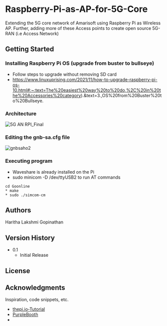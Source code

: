 # Raspberry-Pi-as-AP-for-5G-Core
    
Extending the 5G core network of Amarisoft using Raspberry Pi as Wireless AP. Further, adding more of these Access points to create open source 5G-RAN (i.e Access Network)

## Getting Started

### Installing Raspberry Pi OS (upgrade from buster to bullseye)

* Follow steps to upgrade without removing SD card
* https://www.linuxuprising.com/2021/11/how-to-upgrade-raspberry-pi-os-10.html#:~:text=The%20easiest%20way%20to%20do,%2C%20in%20the%20Accessories%20category).&text=3.,OS%20from%20Buster%20to%20Bullseye.

### Architecture

![5G AN RPI_Final](https://user-images.githubusercontent.com/74201141/211921175-234bb122-d931-4352-8e17-f2b60c6f1c08.png)


### Editing the gnb-sa.cfg file

![gnbsaho2](https://user-images.githubusercontent.com/74201141/211921497-c0119692-c5de-40e4-96f8-764b9eec6f97.png)


### Executing program

* Waveshare is already installed on the Pi
* sudo minicom -D /dev/ttyUSB2 to run AT commands

```
cd Goonline
* make
* sudo ./simcom-cm
```


## Authors

Haritha Lakshmi Gopinathan


## Version History

* 0.1
    * Initial Release

## License


## Acknowledgments

Inspiration, code snippets, etc.
* [thepi.io-Tutorial](https://thepi.io/how-to-use-your-raspberry-pi-as-a-wireless-access-point/)
* [PurpleBooth](https://gist.github.com/PurpleBooth/109311bb0361f32d87a2)
* 
